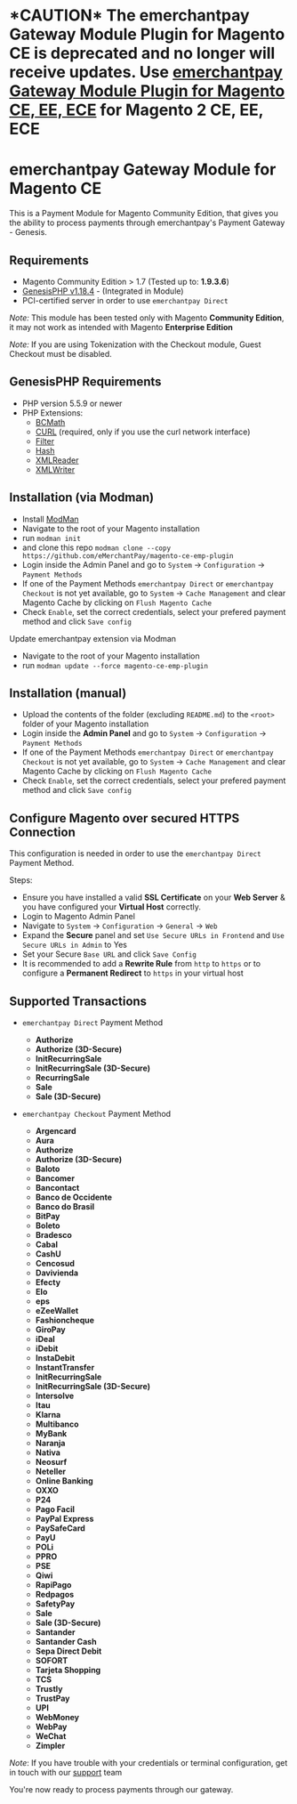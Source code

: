 \*CAUTION\* The **emerchantpay Gateway Module Plugin for Magento CE** is deprecated and no longer will receive updates. Use [**emerchantpay Gateway Module Plugin for Magento CE, EE, ECE**](https://github.com/eMerchantPay/magento2-emp-plugin) for Magento 2 CE, EE, ECE
=============================

emerchantpay Gateway Module for Magento CE
=============================

This is a Payment Module for Magento Community Edition, that gives you the ability to process payments through emerchantpay's Payment Gateway - Genesis.

Requirements
------------

* Magento Community Edition > 1.7 (Tested up to: __1.9.3.6__)
* [GenesisPHP v1.18.4](https://github.com/GenesisGateway/genesis_php/releases/tag/1.18.4) - (Integrated in Module)
* PCI-certified server in order to use ```emerchantpay Direct```

*Note:* This module has been tested only with Magento __Community Edition__, it may not work
as intended with Magento __Enterprise Edition__

*Note:* If you are using Tokenization with the Checkout module, Guest Checkout must be disabled.

GenesisPHP Requirements
------------

* PHP version 5.5.9 or newer
* PHP Extensions:
    * [BCMath](https://php.net/bcmath)
    * [CURL](https://php.net/curl) (required, only if you use the curl network interface)
    * [Filter](https://php.net/filter)
    * [Hash](https://php.net/hash)
    * [XMLReader](https://php.net/xmlreader)
    * [XMLWriter](https://php.net/xmlwriter)

Installation (via Modman)
---------------------

* Install [ModMan]
* Navigate to the root of your Magento installation
* run ```modman init```
* and clone this repo ```modman clone --copy https://github.com/eMerchantPay/magento-ce-emp-plugin```
* Login inside the Admin Panel and go to ```System``` -> ```Configuration``` -> ```Payment Methods```
* If one of the Payment Methods ```emerchantpay Direct``` or ```emerchantpay Checkout``` is not yet available, 
  go to  ```System``` -> ```Cache Management``` and clear Magento Cache by clicking on ```Flush Magento Cache``` 
* Check ```Enable```, set the correct credentials, select your prefered payment method and click ```Save config```

Update emerchantpay extension via Modman
* Navigate to the root of your Magento installation
* run ```modman update --force magento-ce-emp-plugin```

Installation (manual)
---------------------

* Upload the contents of the folder (excluding ```README.md```) to the ```<root>``` folder of your Magento installation
* Login inside the __Admin Panel__ and go to ```System``` -> ```Configuration``` -> ```Payment Methods```
* If one of the Payment Methods ```emerchantpay Direct``` or ```emerchantpay Checkout``` is not yet available, 
  go to  ```System``` -> ```Cache Management``` and clear Magento Cache by clicking on ```Flush Magento Cache```
* Check ```Enable```, set the correct credentials, select your prefered payment method and click ```Save config```

Configure Magento over secured HTTPS Connection
---------------------
This configuration is needed in order to use the ```emerchantpay Direct``` Payment Method.

Steps:
* Ensure you have installed a valid __SSL Certificate__ on your __Web Server__ & you have configured your __Virtual Host__ correctly.
* Login to Magento Admin Panel
* Navigate to ```System``` -> ```Configuration``` -> ```General``` -> ```Web```
* Expand the __Secure__ panel and set ```Use Secure URLs in Frontend``` and ```Use Secure URLs in Admin``` to Yes
* Set your Secure ```Base URL``` and click ```Save Config```
* It is recommended to add a __Rewrite Rule__ from ```http``` to ```https``` or to configure a __Permanent Redirect__ to ```https``` in your virtual host

Supported Transactions
---------------------
* ```emerchantpay Direct``` Payment Method
	* __Authorize__
	* __Authorize (3D-Secure)__
	* __InitRecurringSale__
	* __InitRecurringSale (3D-Secure)__
	* __RecurringSale__
	* __Sale__
	* __Sale (3D-Secure)__

* ```emerchantpay Checkout``` Payment Method
    * __Argencard__
    * __Aura__
    * __Authorize__
    * __Authorize (3D-Secure)__
    * __Baloto__
    * __Bancomer__
    * __Bancontact__
    * __Banco de Occidente__
    * __Banco do Brasil__
    * __BitPay__
    * __Boleto__
    * __Bradesco__
    * __Cabal__
    * __CashU__
    * __Cencosud__
    * __Davivienda__
    * __Efecty__
    * __Elo__
    * __eps__
    * __eZeeWallet__
    * __Fashioncheque__
    * __GiroPay__
    * __iDeal__
    * __iDebit__
    * __InstaDebit__
    * __InstantTransfer__
    * __InitRecurringSale__
    * __InitRecurringSale (3D-Secure)__
    * __Intersolve__
    * __Itau__
    * __Klarna__
    * __Multibanco__
    * __MyBank__
    * __Naranja__
    * __Nativa__
    * __Neosurf__
    * __Neteller__
    * __Online Banking__
    * __OXXO__
    * __P24__
    * __Pago Facil__
    * __PayPal Express__
    * __PaySafeCard__
    * __PayU__
    * __POLi__
    * __PPRO__
    * __PSE__
    * __Qiwi__
    * __RapiPago__
    * __Redpagos__
    * __SafetyPay__
    * __Sale__
    * __Sale (3D-Secure)__
    * __Santander__
    * __Santander Cash__
    * __Sepa Direct Debit__
    * __SOFORT__
    * __Tarjeta Shopping__
    * __TCS__
    * __Trustly__
    * __TrustPay__
    * __UPI__
    * __WebMoney__
    * __WebPay__
    * __WeChat__
    * __Zimpler__

_Note_: If you have trouble with your credentials or terminal configuration, get in touch with our [support] team

You're now ready to process payments through our gateway.

[ModMan]: https://github.com/colinmollenhour/modman
[emerchantpay Payment Gateway - Magento Connect]: https://www.magentocommerce.com/magento-connect/catalog/product/view/id/31438/s/emerchantpay-payment-gateway/
[support]: mailto:tech-support@emerchantpay.net

